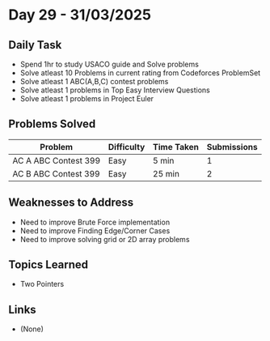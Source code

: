 # Day 29 - 31/03/2025

## Daily Task
- Spend 1hr to study USACO guide and Solve problems 
- Solve atleast 10 Problems in current rating from Codeforces ProblemSet 
- Solve atleast 1 ABC(A,B,C) contest problems 
- Solve atleast 1 problems in Top Easy Interview Questions
- Solve atleast 1 problems in Project Euler 

## Problems Solved
| Problem                           | Difficulty | Time Taken   | Submissions |
|-----------------------------------|------------|--------------|-------------|
| AC A ABC Contest 399              | Easy       |  5 min       | 1           |
| AC B ABC Contest 399              | Easy       |  25 min      | 2           |


## Weaknesses to Address
- Need to improve Brute Force implementation 
- Need to improve Finding Edge/Corner Cases 
- Need to improve solving grid or 2D array problems   


## Topics Learned
- Two Pointers

## Links
- (None)
